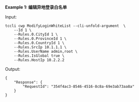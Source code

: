 **Example 1: 编辑异地登录白名单**



Input: 

```
tccli cwp ModifyLoginWhiteList --cli-unfold-argument  \
    --Id 1 \
    --Rules.0.CityId 1 \
    --Rules.0.ProvinceId 1 \
    --Rules.0.CountryId 1 \
    --Rules.SrcIp 10.1.1.1 \
    --Rules.UserName admin,root \
    --Rules.IsGlobal true \
    --Rules.HostIp 10.2.2.2
```

Output: 
```
{
    "Response": {
        "RequestId": "354f4ac3-8546-4516-8c8a-69e3ab73aa8a"
    }
}
```

